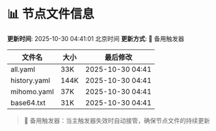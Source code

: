 # 📊 节点文件信息

**更新时间**: 2025-10-30 04:41:01 北京时间
**更新方式**: 🔄 备用触发器

| 文件名 | 大小 | 最后修改 |
|--------|------|----------|
| all.yaml | 33K | 2025-10-30 04:41 |
| history.yaml | 144K | 2025-10-30 04:41 |
| mihomo.yaml | 37K | 2025-10-30 04:41 |
| base64.txt | 31K | 2025-10-30 04:41 |

> 🔄 备用触发器：当主触发器失效时自动接管，确保节点文件的持续更新
